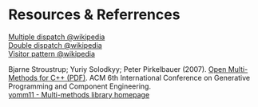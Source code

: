 # Resources & Referrences

[Multiple dispatch @wikipedia](https://en.wikipedia.org/wiki/Multiple_dispatch)  
[Double dispatch @wikipedia](https://www.wikiwand.com/en/Double_dispatch)  
[Visitor pattern @wikipedia](https://www.wikiwand.com/en/Visitor_pattern)  
  
Bjarne Stroustrup; Yuriy Solodkyy; Peter Pirkelbauer (2007). [Open Multi-Methods for C++ (PDF)](http://www.stroustrup.com/multimethods.pdf). ACM 6th International Conference on Generative Programming and Component Engineering.  
[yomm11 - Multi-methods library homepage](http://www.yorel.be/mm/)  

<!--
### WebSites
### Papers
["Fast algorithms for compressed multi-method dispatch tables generation"](http://hal.inria.fr/docs/00/07/37/21/PDF/RR-2977.pdf) - Amiel, Dujardin and Simon's paper  
-->


